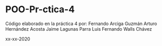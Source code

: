 # POO-Pr-ctica-4

Código elaborado en la práctica 4 por: Fernando Arciga Guzmán Arturo Hernández Acosta Jaime Lagunas Parra Luis Fernando Walls Chávez

xx-xx-2020
